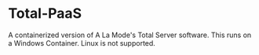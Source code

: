 # Total-PaaS
A containerized version of A La Mode's Total Server software.
This runs on a Windows Container. Linux is not supported.
